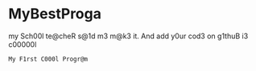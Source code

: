 # MyBestProga
my Sch00l te@cheR s@1d m3 m@k3 it. And add y0ur cod3 on g1thuB i3 c00000l    


`My F1rst C000l Progr@m`

